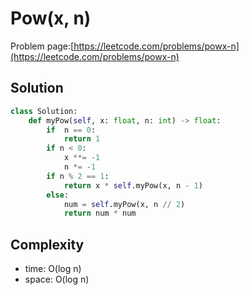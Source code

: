 # Pow(x, n)

Problem page:[https://leetcode.com/problems/powx-n](https://leetcode.com/problems/powx-n)

## Solution

```python
class Solution:
    def myPow(self, x: float, n: int) -> float:
        if  n == 0:
            return 1
        if n < 0:
            x **= -1
            n *= -1
        if n % 2 == 1:
            return x * self.myPow(x, n - 1)
        else:
            num = self.myPow(x, n // 2)
            return num * num
```

## Complexity

- time: O(log n)
- space: O(log n)
